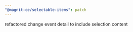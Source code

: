 ```yaml
---
"@magnit-ce/selectable-items": patch
---
```


refactored change event detail to include selection content
